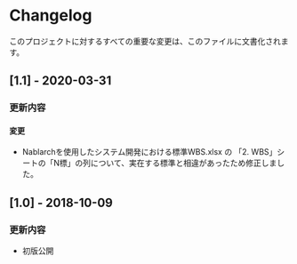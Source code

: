 # Changelog

このプロジェクトに対するすべての重要な変更は、このファイルに文書化されます。

## [1.1] - 2020-03-31
### 更新内容
#### 変更
- Nablarchを使用したシステム開発における標準WBS.xlsx の 「2. WBS」シートの「N標」の列について、実在する標準と相違があったため修正しました。


## [1.0] - 2018-10-09
### 更新内容
- 初版公開
